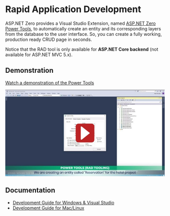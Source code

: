 # Rapid Application Development

ASP.NET Zero provides a Visual Studio Extension, named [ASP.NET Zero Power Tools](https://marketplace.visualstudio.com/items?itemName=Volosoft.AspNetZeroPowerTools), to automatically create an entity and its corresponding layers from the database to the user interface. So, you can create a fully working, production ready CRUD page in seconds.

Notice that the RAD tool is only available for **ASP.NET Core backend** (not available for ASP.NET MVC 5.x).

## Demonstration

[Watch a demonstration of the Power Tools](https://youtu.be/OsSdNkwmC7I?t=1001)

[![RAD tool demonstration](images/RadToolVideo.jpg)](https://youtu.be/OsSdNkwmC7I?t=1001)

## Documentation

* [Development Guide for Windows & Visual Studio](Development-Guide-Rad-Tool.md)
* [Development Guide for Mac/Linux](Development-Guide-Rad-Tool-Mac-Linux.md)
